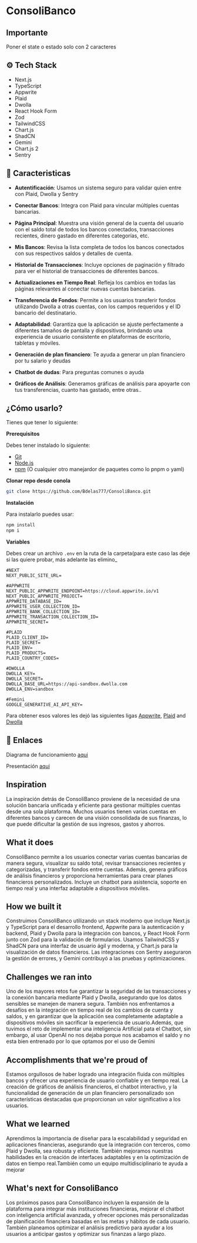 # ConsoliBanco

## Importante

Poner el state o estado solo con 2 caracteres

## <a name="tech-stack">⚙️ Tech Stack</a>

- Next.js
- TypeScript
- Appwrite
- Plaid
- Dwolla
- React Hook Form
- Zod
- TailwindCSS
- Chart.js
- ShadCN
- Gemini
- Chart.js 2
- Sentry


## <a name="features">🔋 Caracteristicas </a>

- **Autentificación**: Usamos un sistema seguro para validar quien entre con Plaid, Dwolla y Sentry

- **Conectar Bancos**: Integra con Plaid para vincular múltiples cuentas bancarias.

- **Página Principal**: Muestra una visión general de la cuenta del usuario con el saldo total de todos los bancos conectados, transacciones recientes, dinero gastado en diferentes categorías, etc.

- **Mis Bancos**: Revisa la lista completa de todos los bancos conectados con sus respectivos saldos y detalles de cuenta.

- **Historial de Transacciones**: Incluye opciones de paginación y filtrado para ver el historial de transacciones de diferentes bancos.

- **Actualizaciones en Tiempo Real**: Refleja los cambios en todas las páginas relevantes al conectar nuevas cuentas bancarias.

- **Transferencia de Fondos**: Permite a los usuarios transferir fondos utilizando Dwolla a otras cuentas, con los campos requeridos y el ID bancario del destinatario.

- **Adaptabilidad**: Garantiza que la aplicación se ajuste perfectamente a diferentes tamaños de pantalla y dispositivos, brindando una experiencia de usuario consistente en plataformas de escritorio, tabletas y móviles.

- **Generación de plan financiero**: Te ayuda a generar un plan financiero por tu salario y deudas

- **Chatbot de dudas**: Para preguntas comunes o ayuda

- **Gráficos de Análisis**:  Generamos gráficas de análisis para apoyarte con tus transferencias, cuanto has gastado, entre otras..

## <a name="quick-start">¿Cómo usarlo?</a>

Tienes que tener lo siguiente:

**Prerequisitos**

Debes tener instalado lo siguiente:

- [Git](https://git-scm.com/)
- [Node.js](https://nodejs.org/en)
- [npm](https://www.npmjs.com/) (O cualquier otro manejardor de paquetes como lo pnpm o yaml)

**Clonar repo desde conola**

```bash
git clone https://github.com/Bdelas777/ConsoliBanco.git
```

**Instalación**

Para instalarlo puedes usar:

```bash
npm install
npm i
```

**Variables**

Debes crear un archivo `.env` en la ruta de la carpeta(para este caso las deje si las quiere probar, más adelante las elimino_

```env
#NEXT
NEXT_PUBLIC_SITE_URL=

#APPWRITE
NEXT_PUBLIC_APPWRITE_ENDPOINT=https://cloud.appwrite.io/v1
NEXT_PUBLIC_APPWRITE_PROJECT=
APPWRITE_DATABASE_ID=
APPWRITE_USER_COLLECTION_ID=
APPWRITE_BANK_COLLECTION_ID=
APPWRITE_TRANSACTION_COLLECTION_ID=
APPWRITE_SECRET=

#PLAID
PLAID_CLIENT_ID=
PLAID_SECRET=
PLAID_ENV=
PLAID_PRODUCTS=
PLAID_COUNTRY_CODES=

#DWOLLA
DWOLLA_KEY=
DWOLLA_SECRET=
DWOLLA_BASE_URL=https://api-sandbox.dwolla.com
DWOLLA_ENV=sandbox

#Femini 
GOOGLE_GENERATIVE_AI_API_KEY=
```

Para obtener esos valores les dejó las siguientes ligas [Appwrite](https://appwrite.io/?utm_source=youtube&utm_content=reactnative&ref=JSmastery), [Plaid](https://plaid.com/) and [Dwolla](https://www.dwolla.com/)

## <a name="links">🔗 Enlaces</a>

Diagrama  de funcionamiento [aqui](https://www.canva.com/design/DAGQxak7F4I/NVPAPoPTxWPi5BqwcIfIpg/edit?utm_content=DAGQxak7F4I&utm_campaign=designshare&utm_medium=link2&utm_source=sharebutton)

Presentación [aqui](https://docs.google.com/presentation/d/1FBAc9GuvSHg6PpeZlqY6fVSpDp47Mdzp/edit?usp=sharing&ouid=101944253581504655268&rtpof=true&sd=true) 

## Inspiration

La inspiración detrás de ConsoliBanco proviene de la necesidad de una solución bancaria unificada y eficiente para gestionar múltiples cuentas desde una sola plataforma. Muchos usuarios tienen varias cuentas en diferentes bancos y carecen de una visión consolidada de sus finanzas, lo que puede dificultar la gestión de sus ingresos, gastos y ahorros.
## What it does

ConsoliBanco permite a los usuarios conectar varias cuentas bancarias de manera segura, visualizar su saldo total, revisar transacciones recientes y categorizadas, y transferir fondos entre cuentas. Además, genera gráficos de análisis financieros y proporciona herramientas para crear planes financieros personalizados. Incluye un chatbot para asistencia, soporte en tiempo real y una interfaz adaptable a dispositivos móviles.

## How we built it

Construimos ConsoliBanco utilizando un stack moderno que incluye Next.js y TypeScript para el desarrollo frontend, Appwrite para la autenticación y backend, Plaid y Dwolla para la integración con bancos, y React Hook Form junto con Zod para la validación de formularios. Usamos TailwindCSS y ShadCN para una interfaz de usuario ágil y moderna, y Chart.js para la visualización de datos financieros. Las integraciones con Sentry aseguraron la gestión de errores, y Gemini contribuyó a las pruebas y optimizaciones.

## Challenges we ran into

Uno de los mayores retos fue garantizar la seguridad de las transacciones y la conexión bancaria mediante Plaid y Dwolla, asegurando que los datos sensibles se manejen de manera segura. También nos enfrentamos a desafíos en la integración en tiempo real de los cambios de cuenta y saldos, y en garantizar que la aplicación sea completamente adaptable a dispositivos móviles sin sacrificar la experiencia de usuario.Además, que tuvimos el reto de implementar una inteligencia Artificial pata el Chatbot, sin embargo, al usar OpenAI no nos dejaba porque nos acabamos el saldo y no esta bien entrenado por lo que optamos por el uso de Gemini

## Accomplishments that we're proud of

Estamos orgullosos de haber logrado una integración fluida con múltiples bancos y ofrecer una experiencia de usuario confiable y en tiempo real. La creación de gráficos de análisis financieros, el chatbot interactivo, y la funcionalidad de generación de un plan financiero personalizado son características destacadas que proporcionan un valor significativo a los usuarios.

## What we learned

Aprendimos la importancia de diseñar para la escalabilidad y seguridad en aplicaciones financieras, asegurando que la integración con terceros, como Plaid y Dwolla, sea robusta y eficiente. También mejoramos nuestras habilidades en la creación de interfaces adaptables y en la optimización de datos en tiempo real.También como un equipo multidisciplinario te ayuda a mejorar

## What's next for ConsoliBanco

Los próximos pasos para ConsoliBanco incluyen la expansión de la plataforma para integrar más instituciones financieras, mejorar el chatbot con inteligencia artificial avanzada, y ofrecer opciones más personalizadas de planificación financiera basadas en las metas y hábitos de cada usuario. También planeamos optimizar el análisis predictivo para ayudar a los usuarios a anticipar gastos y optimizar sus finanzas a largo plazo.

